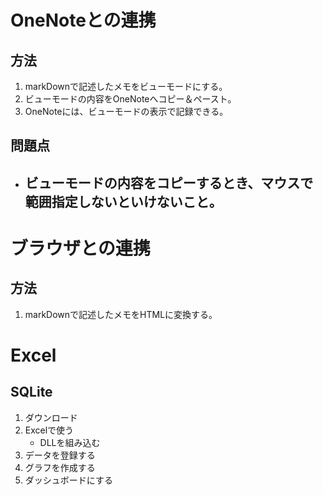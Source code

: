 # OneNoteとの連携
## 方法
1. markDownで記述したメモをビューモードにする。
2. ビューモードの内容をOneNoteへコピー＆ペースト。
3. OneNoteには、ビューモードの表示で記録できる。

## 問題点
* ビューモードの内容をコピーするとき、マウスで範囲指定しないといけないこと。
	- 

# ブラウザとの連携
## 方法
1. markDownで記述したメモをHTMLに変換する。

# Excel
## SQLite
1. ダウンロード
2. Excelで使う
	* DLLを組み込む
3. データを登録する
4. グラフを作成する
5. ダッシュボードにする
